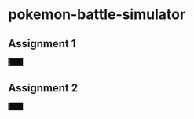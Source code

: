 # pokemon-battle-simulator
## Assignment 1
<img
    src="/screenshots/assignment-1.png"
    alt="Screenshot Assignment 1"
    title="Assignment 1"
    style="display: inline-block; margin: 0 auto; max-width: 30px">

## Assignment 2
<img
    src="/screenshots/assignment-2.png"
    alt="Screenshot Assignment 2"
    title="Assignment 2"
    style="display: inline-block; margin: 0 auto; max-width: 30px">

